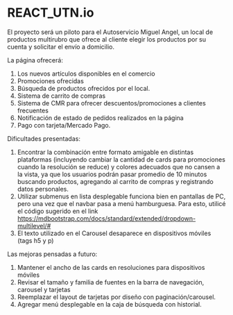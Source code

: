 # REACT_UTN.io

El proyecto será un piloto para el Autoservicio Miguel Angel, un local de productos multirubro que ofrece al cliente elegir los productos por su cuenta y solicitar el envío a domicilio.

La página ofrecerá:

1. Los nuevos artículos disponibles en el comercio
2. Promociones ofrecidas
3. Búsqueda de productos ofrecidos por el local.
4. Sistema de carrito de compras
5. Sistema de CMR para ofrecer descuentos/promociones a clientes frecuentes
6. Notificación de estado de pedidos realizados en la página
7. Pago con tarjeta/Mercado Pago.

Dificultades presentadas:

1. Encontrar la combinación entre formato amigable en distintas plataformas (incluyendo cambiar la cantidad de cards para promociones cuando la resolución se reduce) y colores adecuados que no cansen a la vista, ya que los usuarios podrán pasar promedio de 10 minutos buscando productos, agregando al carrito de compras y registrando datos personales.
2. Utilizar submenus en lista desplegable funciona bien en pantallas de PC, pero una vez que el navbar pasa a menú hamburguesa.
Para esto, utilicé el código sugerido en el link https://mdbootstrap.com/docs/standard/extended/dropdown-multilevel/#
3. El texto utilizado en el Carousel desaparece en dispositivos móviles (tags h5 y p)

Las mejoras pensadas a futuro:

1. Mantener el ancho de las cards en resoluciones para dispositivos móviles
2. Revisar el tamaño y familia de fuentes en la barra de navegación, carousel y tarjetas
3. Reemplazar el layout de tarjetas por diseño con paginación/carousel.
4. Agregar menú desplegable en la caja de búsqueda con historial.
